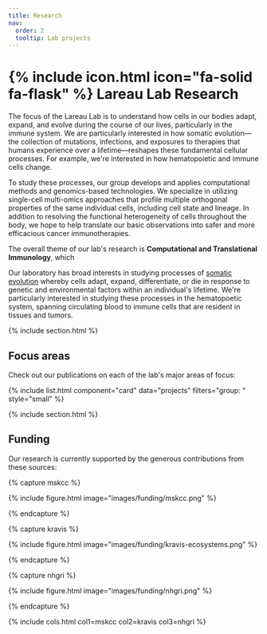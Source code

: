 ```yaml
---
title: Research
nav:
  order: 2
  tooltip: Lab projects
---
```


# {% include icon.html icon="fa-solid fa-flask" %} Lareau Lab Research

The focus of the Lareau Lab is to understand how cells in our bodies adapt, expand, and
evolve during the course of our lives, particularly in the immune system.
We are particularly interested in how somatic evolution—the collection of mutations,
infections, and exposures to therapies that humans experience over a lifetime—reshapes
these fundamental cellular processes. For example, we're interested in how hematopoietic 
and immune cells change.

To study these processes, our group develops and applies computational methods
and genomics-based technologies. 
We specialize in utilizing single-cell multi-omics approaches that profile multiple
orthogonal properties of the same individual cells, including cell state and lineage.
In addition to resolving the functional heterogeneity of cells throughout the body,
we hope to help translate our basic observations into safer and more efficacious cancer immunotherapies. 

The overall theme of our lab's research is **Computational and Translational Immunology**,
which 

Our laboratory has broad interests in studying processes of [somatic evolution](somatic-evolution) whereby cells
adapt, expand, differentiate, or die in response to genetic and environmental factors within 
an individual's lifetime. We're particularly interested in studying these processes in the hematopoetic 
system, spanning circulating blood to immune cells that are resident in tissues and tumors. 

{% include section.html %}

## Focus areas

Check out our publications on each of the lab's major areas of focus:

{% include list.html component="card" data="projects" filters="group: " style="small" %}


{% include section.html %}

## Funding

Our research is currently supported by the generous contributions from these sources:

{% capture mskcc %}

{%
  include figure.html
  image="images/funding/mskcc.png"
%}

{% endcapture %}

{% capture kravis %}

{%
  include figure.html
  image="images/funding/kravis-ecosystems.png"
%}

{% endcapture %}

{% capture nhgri %}

{%
  include figure.html
  image="images/funding/nhgri.png"
%}

{% endcapture %}

{% include cols.html col1=mskcc col2=kravis col3=nhgri %}

